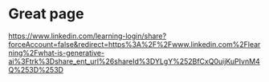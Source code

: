 <h1> Great page </h1>

https://www.linkedin.com/learning-login/share?forceAccount=false&redirect=https%3A%2F%2Fwww.linkedin.com%2Flearning%2Fwhat-is-generative-ai%3Ftrk%3Dshare_ent_url%26shareId%3DYLgY%252BfCxQ0uijKuPIvnM4Q%253D%253D
